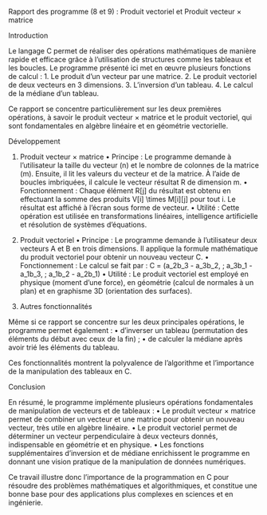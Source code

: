 Rapport des programme (8 et 9) : Produit vectoriel et Produit vecteur × matrice

Introduction

Le langage C permet de réaliser des opérations mathématiques de manière rapide et efficace grâce à l’utilisation de structures comme les tableaux et les boucles.
Le programme présenté ici met en œuvre plusieurs fonctions de calcul :
	1.	Le produit d’un vecteur par une matrice.
	2.	Le produit vectoriel de deux vecteurs en 3 dimensions.
	3.	L’inversion d’un tableau.
	4.	Le calcul de la médiane d’un tableau.

Ce rapport se concentre particulièrement sur les deux premières opérations, à savoir le produit vecteur × matrice et le produit vectoriel, qui sont fondamentales en algèbre linéaire et en géométrie vectorielle.

Développement

1. Produit vecteur × matrice
	•	Principe :
Le programme demande à l’utilisateur la taille du vecteur (n) et le nombre de colonnes de la matrice (m).
Ensuite, il lit les valeurs du vecteur et de la matrice.
À l’aide de boucles imbriquées, il calcule le vecteur résultat R de dimension m.
	•	Fonctionnement :
Chaque élément R[j] du résultat est obtenu en effectuant la somme des produits V[i] \times M[i][j] pour tout i.
Le résultat est affiché à l’écran sous forme de vecteur.
	•	Utilité :
Cette opération est utilisée en transformations linéaires, intelligence artificielle et résolution de systèmes d’équations.


2. Produit vectoriel
	•	Principe :
Le programme demande à l’utilisateur deux vecteurs A et B en trois dimensions.
Il applique la formule mathématique du produit vectoriel pour obtenir un nouveau vecteur C.
	•	Fonctionnement :
Le calcul se fait par :
C = (a_2b_3 - a_3b_2, \; a_3b_1 - a_1b_3, \; a_1b_2 - a_2b_1)
	•	Utilité :
Le produit vectoriel est employé en physique (moment d’une force), en géométrie (calcul de normales à un plan) et en graphisme 3D (orientation des surfaces).


3. Autres fonctionnalités

Même si ce rapport se concentre sur les deux principales opérations, le programme permet également :
	•	d’inverser un tableau (permutation des éléments du début avec ceux de la fin) ;
	•	de calculer la médiane après avoir trié les éléments du tableau.

Ces fonctionnalités montrent la polyvalence de l’algorithme et l’importance de la manipulation des tableaux en C.

Conclusion

En résumé, le programme implémente plusieurs opérations fondamentales de manipulation de vecteurs et de tableaux :
	•	Le produit vecteur × matrice permet de combiner un vecteur et une matrice pour obtenir un nouveau vecteur, très utile en algèbre linéaire.
	•	Le produit vectoriel permet de déterminer un vecteur perpendiculaire à deux vecteurs donnés, indispensable en géométrie et en physique.
	•	Les fonctions supplémentaires d’inversion et de médiane enrichissent le programme en donnant une vision pratique de la manipulation de données numériques.

Ce travail illustre donc l’importance de la programmation en C pour résoudre des problèmes mathématiques et algorithmiques, et constitue une bonne base pour des applications plus complexes en sciences et en ingénierie.

